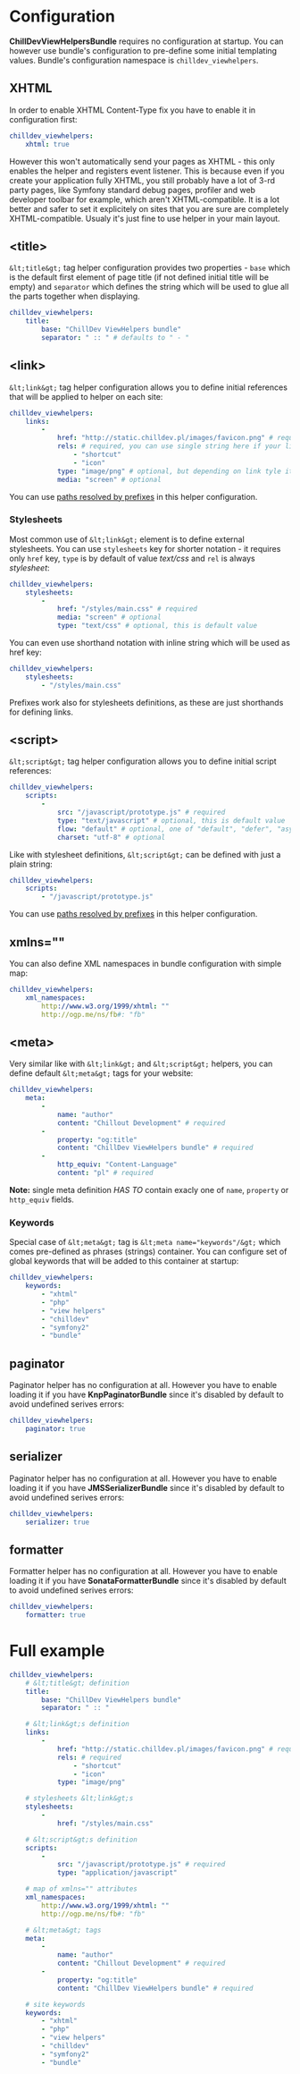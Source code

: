<!---
# This file is part of the ChillDev ViewHelpers bundle.
#
# @author Rafał Wrzeszcz <rafal.wrzeszcz@wrzasq.pl>
# @copyright 2012 - 2013 © by Rafał Wrzeszcz - Wrzasq.pl.
# @version 0.1.5
# @since 0.0.1
# @package ChillDev\Bundle\ViewHelpersBundle
-->

# Configuration

**ChillDevViewHelpersBundle** requires no configuration at startup. You can however use bundle's configuration to pre-define some initial templating values. Bundle's configuration namespace is `chilldev_viewhelpers`.

## XHTML

In order to enable XHTML Content-Type fix you have to enable it in configuration first:

```yaml
chilldev_viewhelpers:
    xhtml: true
```

However this won't automatically send your pages as XHTML - this only enables the helper and registers event listener. This is because even if you create your application fully XHTML, you still probably have a lot of 3-rd party pages, like Symfony standard debug pages, profiler and web developer toolbar for example, which aren't XHTML-compatible. It is a lot better and safer to set it explicitely on sites that you are sure are completely XHTML-compatible. Usualy it's just fine to use helper in your main layout.

## &lt;title&gt;

`&lt;title&gt;` tag helper configuration provides two properties - `base` which is the default first element of page title (if not defined initial title will be empty) and `separator` which defines the string which will be used to glue all the parts together when displaying.

```yaml
chilldev_viewhelpers:
    title:
        base: "ChillDev ViewHelpers bundle"
        separator: " :: " # defaults to " - "
```

## &lt;link&gt;

`&lt;link&gt;` tag helper configuration allows you to define initial references that will be applied to helper on each site:

```yaml
chilldev_viewhelpers:
    links:
        -
            href: "http://static.chilldev.pl/images/favicon.png" # required
            rels: # required, you can use single string here if your link has just one rel value
                - "shortcut"
                - "icon"
            type: "image/png" # optional, but depending on link tyle it may be needed
            media: "screen" # optional
```

You can use [paths resolved by prefixes](./usage.md#paths-resolving) in this helper configuration.

### Stylesheets

Most common use of `&lt;link&gt;` element is to define external stylesheets. You can use `stylesheets` key for shorter notation - it requires only `href` key, `type` is by default of value *text/css* and `rel` is always *stylesheet*:

```yaml
chilldev_viewhelpers:
    stylesheets:
        -
            href: "/styles/main.css" # required
            media: "screen" # optional
            type: "text/css" # optional, this is default value
```

You can even use shorthand notation with inline string which will be used as href key:

```yaml
chilldev_viewhelpers:
    stylesheets:
        - "/styles/main.css"
```

Prefixes work also for stylesheets definitions, as these are just shorthands for defining links.

## &lt;script&gt;

`&lt;script&gt;` tag helper configuration allows you to define initial script references:

```yaml
chilldev_viewhelpers:
    scripts:
        -
            src: "/javascript/prototype.js" # required
            type: "text/javascript" # optional, this is default value
            flow: "default" # optional, one of "default", "defer", "async", this is default value
            charset: "utf-8" # optional
```

Like with stylesheet definitions, `&lt;script&gt;` can be defined with just a plain string:

```yaml
chilldev_viewhelpers:
    scripts:
        - "/javascript/prototype.js"
```

You can use [paths resolved by prefixes](./usage.md#paths-resolving) in this helper configuration.

## xmlns=""

You can also define XML namespaces in bundle configuration with simple map:

```yaml
chilldev_viewhelpers:
    xml_namespaces:
        http://www.w3.org/1999/xhtml: ""
        http://ogp.me/ns/fb#: "fb"
```

## &lt;meta&gt;

Very similar like with `&lt;link&gt;` and `&lt;script&gt;` helpers, you can define default `&lt;meta&gt;` tags for your website:

```yaml
chilldev_viewhelpers:
    meta:
        -
            name: "author"
            content: "Chillout Development" # required
        -
            property: "og:title"
            content: "ChillDev ViewHelpers bundle" # required
        -
            http_equiv: "Content-Language"
            content: "pl" # required
```

**Note:** single meta definition *HAS TO* contain exacly one of `name`, `property` or `http_equiv` fields.

### Keywords

Special case of `&lt;meta&gt;` tag is `&lt;meta name="keywords"/&gt;` which comes pre-defined as phrases (strings) container. You can configure set of global keywords that will be added to this container at startup:

```yaml
chilldev_viewhelpers:
    keywords:
        - "xhtml"
        - "php"
        - "view helpers"
        - "chilldev"
        - "symfony2"
        - "bundle"
```

## paginator 

Paginator helper has no configuration at all. However you have to enable loading it if you have **KnpPaginatorBundle** since it's disabled by default to avoid undefined serives errors:

```yaml
chilldev_viewhelpers:
    paginator: true
``` 

## serializer

Paginator helper has no configuration at all. However you have to enable loading it if you have **JMSSerializerBundle** since it's disabled by default to avoid undefined serives errors:

```yaml
chilldev_viewhelpers:
    serializer: true
```

## formatter

Formatter helper has no configuration at all. However you have to enable loading it if you have **SonataFormatterBundle** since it's disabled by default to avoid undefined serives errors: 

```yaml
chilldev_viewhelpers:
    formatter: true
```

# Full example

```yaml
chilldev_viewhelpers:
    # &lt;title&gt; definition
    title:
        base: "ChillDev ViewHelpers bundle"
        separator: " :: "

    # &lt;link&gt;s definition
    links:
        -
            href: "http://static.chilldev.pl/images/favicon.png" # required
            rels: # required
                - "shortcut"
                - "icon"
            type: "image/png"

    # stylesheets &lt;link&gt;s
    stylesheets:
        -
            href: "/styles/main.css"

    # &lt;script&gt;s definition
    scripts:
        -
            src: "/javascript/prototype.js" # required
            type: "application/javascript"

    # map of xmlns="" attributes
    xml_namespaces:
        http://www.w3.org/1999/xhtml: ""
        http://ogp.me/ns/fb#: "fb"

    # &lt;meta&gt; tags
    meta:
        -
            name: "author"
            content: "Chillout Development" # required
        -
            property: "og:title"
            content: "ChillDev ViewHelpers bundle" # required

    # site keywords
    keywords:
        - "xhtml"
        - "php"
        - "view helpers"
        - "chilldev"
        - "symfony2"
        - "bundle"
```
